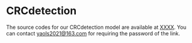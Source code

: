# CRCdetection

The source codes for our CRCdetection model are available at [XXXX](https://pan.baidu.com/s/1INS0Z8b8swhnIgp-O7silg). You can contact yaols2021@163.com for requiring the password of the link.
